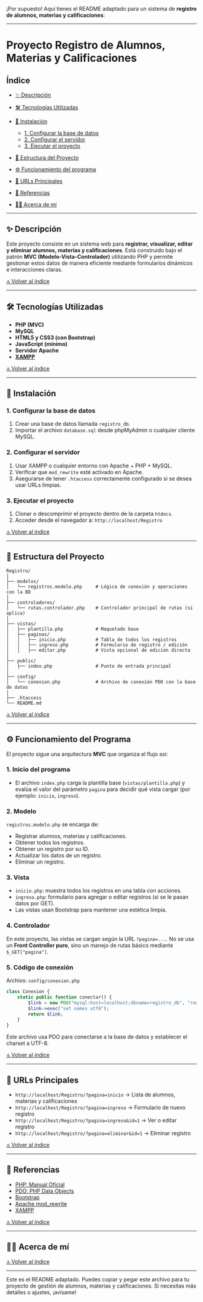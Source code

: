 ¡Por supuesto! Aquí tienes el README adaptado para un sistema de **registro de alumnos, materias y calificaciones**:

---

# Proyecto Registro de Alumnos, Materias y Calificaciones

## Índice

<a id='contenido'></a>

* [✨ Descripción](#-descripción)
* [🛠️ Tecnologías Utilizadas](#-tecnologías-utilizadas)
* [📝 Instalación](#-instalación)

  * [1. Configurar la base de datos](#1-configurar-la-base-de-datos)
  * [2. Configurar el servidor](#2-configurar-el-servidor)
  * [3. Ejecutar el proyecto](#3-ejecutar-el-proyecto)
* [📂 Estructura del Proyecto](#-estructura-del-proyecto)
* [⚙️ Funcionamiento del programa](#️-funcionamiento-del-programa)
* [🔗 URLs Principales](#-urls-principales)
* [📖 Referencias](#-referencias)
* [👨‍💻 Acerca de mí](#-acerca-de-mí)

---

## ✨ Descripción

Este proyecto consiste en un sistema web para **registrar, visualizar, editar y eliminar alumnos, materias y calificaciones**. Está construido bajo el patrón **MVC (Modelo-Vista-Controlador)** utilizando PHP y permite gestionar estos datos de manera eficiente mediante formularios dinámicos e interacciones claras.

<a href="#contenido">🔝 Volver al índice</a>

---

## 🛠 Tecnologías Utilizadas

* **PHP (MVC)**
* **MySQL**
* **HTML5 y CSS3 (con Bootstrap)**
* **JavaScript (mínimo)**
* **Servidor Apache**
* **[XAMPP](https://www.apachefriends.org/es/index.html)**

<a href="#contenido">🔝 Volver al índice</a>

---

## 📝 Instalación

### 1. Configurar la base de datos

1. Crear una base de datos llamada `registro_db`.
2. Importar el archivo `database.sql` desde phpMyAdmin o cualquier cliente MySQL.

### 2. Configurar el servidor

1. Usar XAMPP o cualquier entorno con Apache + PHP + MySQL.
2. Verificar que `mod_rewrite` esté activado en Apache.
3. Asegurarse de tener `.htaccess` correctamente configurado si se desea usar URLs limpias.

### 3. Ejecutar el proyecto

1. Clonar o descomprimir el proyecto dentro de la carpeta `htdocs`.
2. Acceder desde el navegador a:
   `http://localhost/Registro`

<a href="#contenido">🔝 Volver al índice</a>

---

## 📂 Estructura del Proyecto

```
Registro/
│
├── modelos/
│   └── registros.modelo.php     # Lógica de conexión y operaciones con la BD
│
├── controladores/
│   └── rutas.controlador.php    # Controlador principal de rutas (si aplica)
│
├── vistas/
│   ├── plantilla.php            # Maquetado base
│   ├── paginas/
│   │   ├── inicio.php           # Tabla de todos los registros
│   │   ├── ingreso.php          # Formulario de registro / edición
│   │   ├── editar.php           # Vista opcional de edición directa
│
├── public/
│   ├── index.php                # Punto de entrada principal
│
├── config/
│   └── conexion.php             # Archivo de conexión PDO con la base de datos
│
├── .htaccess
└── README.md
```

<a href="#contenido">🔝 Volver al índice</a>

---

## ⚙️ Funcionamiento del Programa

El proyecto sigue una arquitectura **MVC** que organiza el flujo así:

### 1. Inicio del programa

* El archivo `index.php` carga la plantilla base (`vistas/plantilla.php`) y evalúa el valor del parámetro `pagina` para decidir qué vista cargar (por ejemplo: `inicio`, `ingreso`).

### 2. Modelo

`registros.modelo.php` se encarga de:

* Registrar alumnos, materias y calificaciones.
* Obtener todos los registros.
* Obtener un registro por su ID.
* Actualizar los datos de un registro.
* Eliminar un registro.

### 3. Vista

* `inicio.php`: muestra todos los registros en una tabla con acciones.
* `ingreso.php`: formulario para agregar o editar registros (si se le pasan datos por GET).
* Las vistas usan Bootstrap para mantener una estética limpia.

### 4. Controlador

En este proyecto, las vistas se cargan según la URL `?pagina=...`.
No se usa un **Front Controller puro**, sino un manejo de rutas básico mediante `$_GET["pagina"]`.

### 5. Código de conexión

Archivo: `config/conexion.php`

```php
class Conexion {
    static public function conectar() {
        $link = new PDO("mysql:host=localhost;dbname=registro_db", "root", "");
        $link->exec("set names utf8");
        return $link;
    }
}
```

Este archivo usa PDO para conectarse a la base de datos y establecer el charset a UTF-8.

<a href="#contenido">🔝 Volver al índice</a>

---

## 🔗 URLs Principales

* `http://localhost/Registro/?pagina=inicio` → Lista de alumnos, materias y calificaciones
* `http://localhost/Registro/?pagina=ingreso` → Formulario de nuevo registro
* `http://localhost/Registro/?pagina=ingreso&id=1` → Ver o editar registro
* `http://localhost/Registro/?pagina=eliminar&id=1` → Eliminar registro

<a href="#contenido">🔝 Volver al índice</a>

---

## 📖 Referencias

* [PHP: Manual Oficial](https://www.php.net/manual/es/)
* [PDO: PHP Data Objects](https://www.php.net/manual/es/book.pdo.php)
* [Bootstrap](https://getbootstrap.com/)
* [Apache mod\_rewrite](https://httpd.apache.org/docs/2.4/mod/mod_rewrite.html)
* [XAMPP](https://www.apachefriends.org/es/index.html)

<a href="#contenido">🔝 Volver al índice</a>

---

## 👨‍💻 Acerca de mí



<a href="#contenido">🔝 Volver al índice</a>

---

Este es el README adaptado. Puedes copiar y pegar este archivo para tu proyecto de gestión de alumnos, materias y calificaciones. Si necesitas más detalles o ajustes, ¡avísame!
